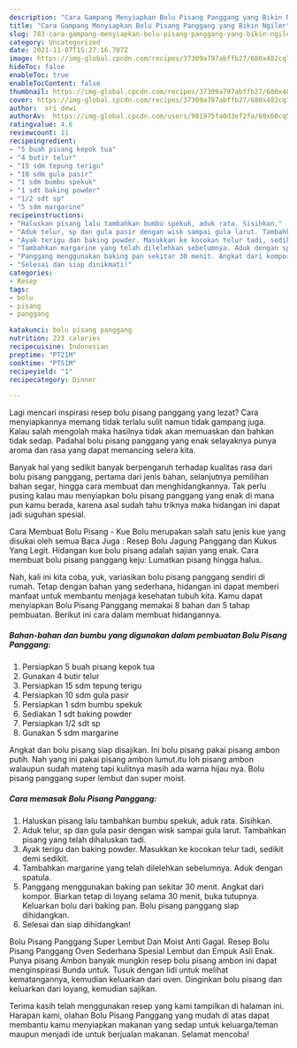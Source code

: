 ```yaml
---
description: "Cara Gampang Menyiapkan Bolu Pisang Panggang yang Bikin Ngiler"
title: "Cara Gampang Menyiapkan Bolu Pisang Panggang yang Bikin Ngiler"
slug: 783-cara-gampang-menyiapkan-bolu-pisang-panggang-yang-bikin-ngiler
category: Uncategorized
date: 2021-11-07T15:27:16.707Z
image: https://img-global.cpcdn.com/recipes/37309a797abffb27/680x482cq70/bolu-pisang-panggang-foto-resep-utama.jpg
hideToc: false
enableToc: true
enableTocContent: false
thumbnail: https://img-global.cpcdn.com/recipes/37309a797abffb27/680x482cq70/bolu-pisang-panggang-foto-resep-utama.jpg
cover: https://img-global.cpcdn.com/recipes/37309a797abffb27/680x482cq70/bolu-pisang-panggang-foto-resep-utama.jpg
author:  sri dewi
authorAv:  https://img-global.cpcdn.com/users/981975fa0d3ef2fa/60x60cq50/avatar.jpg
ratingvalue: 4.6
reviewcount: 11
recipeingredient:
- "5 buah pisang kepok tua"
- "4 butir telur"
- "15 sdm tepung terigu"
- "10 sdm gula pasir"
- "1 sdm bumbu spekuk"
- "1 sdt baking powder"
- "1/2 sdt sp"
- "5 sdm margarine"
recipeinstructions:
- "Haluskan pisang lalu tambahkan bumbu spekuk, aduk rata. Sisihkan."
- "Aduk telur, sp dan gula pasir dengan wisk sampai gula larut. Tambahkan pisang yang telah dihaluskan tadi."
- "Ayak terigu dan baking powder. Masukkan ke kocokan telur tadi, sedikit demi sedikit."
- "Tambahkan margarine yang telah dilelehkan sebelumnya. Aduk dengan spatula."
- "Panggang menggunakan baking pan sekitar 30 menit. Angkat dari kompor. Biarkan tetap di loyang selama 30 menit, buka tutupnya. Keluarkan bolu dari baking pan. Bolu pisang panggang siap dihidangkan."
- "Selesai dan siap dinikmati!"
categories:
- Resep
tags:
- bolu
- pisang
- panggang

katakunci: bolu pisang panggang 
nutrition: 223 calories
recipecuisine: Indonesian
preptime: "PT21M"
cooktime: "PT51M"
recipeyield: "1"
recipecategory: Dinner

---
```



Lagi mencari inspirasi resep bolu pisang panggang yang lezat? Cara menyiapkannya memang tidak terlalu sulit namun tidak gampang juga. Kalau salah mengolah maka hasilnya tidak akan memuaskan dan bahkan tidak sedap. Padahal bolu pisang panggang yang enak selayaknya punya aroma dan rasa yang dapat memancing selera kita.


Banyak hal yang sedikit banyak berpengaruh terhadap kualitas rasa dari bolu pisang panggang, pertama dari jenis bahan, selanjutnya pemilihan bahan segar, hingga cara membuat dan menghidangkannya. Tak perlu pusing kalau mau menyiapkan bolu pisang panggang yang enak di mana pun kamu berada, karena asal sudah tahu triknya maka hidangan ini dapat jadi suguhan spesial.

Cara Membuat Bolu Pisang - Kue Bolu merupakan salah satu jenis kue yang disukai oleh semua Baca Juga : Resep Bolu Jagung Panggang dan Kukus Yang Legit. Hidangan kue bolu pisang adalah sajian yang enak. Cara membuat bolu pisang panggang keju: Lumatkan pisang hingga halus.


Nah, kali ini kita coba, yuk, variasikan bolu pisang panggang sendiri di rumah. Tetap dengan bahan yang sederhana, hidangan ini dapat memberi manfaat untuk membantu menjaga kesehatan tubuh kita. Kamu dapat menyiapkan Bolu Pisang Panggang memakai 8 bahan dan 5 tahap pembuatan. Berikut ini cara dalam membuat hidangannya.

<!--inarticleads1-->

##### Bahan-bahan dan bumbu yang digunakan dalam pembuatan Bolu Pisang Panggang:

1. Persiapkan 5 buah pisang kepok tua
1. Gunakan 4 butir telur
1. Persiapkan 15 sdm tepung terigu
1. Persiapkan 10 sdm gula pasir
1. Persiapkan 1 sdm bumbu spekuk
1. Sediakan 1 sdt baking powder
1. Persiapkan 1/2 sdt sp
1. Gunakan 5 sdm margarine


Angkat dan bolu pisang siap disajikan. Ini bolu pisang pakai pisang ambon putih. Nah yang ini pakai pisang ambon lumut.itu loh pisang ambon walaupun sudah mateng tapi kulitnya masih ada warna hijau nya. Bolu pisang panggang super lembut dan super moist. 

<!--inarticleads2-->

##### Cara memasak Bolu Pisang Panggang:

1. Haluskan pisang lalu tambahkan bumbu spekuk, aduk rata. Sisihkan.
1. Aduk telur, sp dan gula pasir dengan wisk sampai gula larut. Tambahkan pisang yang telah dihaluskan tadi.
1. Ayak terigu dan baking powder. Masukkan ke kocokan telur tadi, sedikit demi sedikit.
1. Tambahkan margarine yang telah dilelehkan sebelumnya. Aduk dengan spatula.
1. Panggang menggunakan baking pan sekitar 30 menit. Angkat dari kompor. Biarkan tetap di loyang selama 30 menit, buka tutupnya. Keluarkan bolu dari baking pan. Bolu pisang panggang siap dihidangkan.
1. Selesai dan siap dihidangkan!

Bolu Pisang Panggang Super Lembut Dan Moist Anti Gagal. Resep Bolu Pisang Panggang Oven Sederhana Spesial Lembut dan Empuk Asli Enak. Punya pisang Ambon banyak mungkin resep bolu pisang ambon ini dapat menginspirasi Bunda untuk. Tusuk dengan lidi untuk melihat kematangannya, kemudian keluarkan dari oven. Dinginkan bolu pisang dan keluarkan dari loyang, kemudian sajikan. 

Terima kasih telah menggunakan resep yang kami tampilkan di halaman ini. Harapan kami, olahan Bolu Pisang Panggang yang mudah di atas dapat membantu kamu menyiapkan makanan yang sedap untuk keluarga/teman maupun menjadi ide untuk berjualan makanan. Selamat mencoba!
